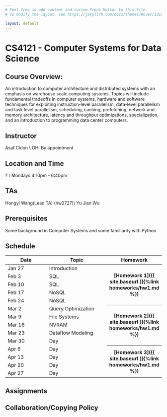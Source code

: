 ```yaml
---
# Feel free to add content and custom Front Matter to this file.
# To modify the layout, see https://jekyllrb.com/docs/themes/#overriding-theme-defaults

layout: default
---
```


# CS4121 - Computer Systems for Data Science

## Course Overview:
An introduction to computer architecture and distributed systems with an emphasis on warehouse scale computing systems. Topics will include fundamental tradeoffs in computer systems, hardware and software techniques for exploiting instruction-level parallelism, data-level parallelism and task level parallelism, scheduling, caching, prefetching, network and memory architecture, latency and throughput optimizations, specialization, and an introduction to programming data center computers. 

## Instructor
Asaf Cidon \\
OH: By appointment

## Location and Time
? \\
Mondays 4:10pm - 6:40pm

## TAs
Hongyi Wang(Lead TA) (hw2727)\\
Yu Jian Wu

## Prerequisites
Some background in Computer Systems and some familiarity with Python


## Schedule


<table>
<colgroup>
<col width="33%" />
<col width="45%" />
<col width="22%" />
</colgroup>
<thead>
<tr class="header">
<th>Date</th>
<th>Topic</th>
<th>Homework</th>
</tr>
</thead>
<tbody>
<tr>
<td markdown="span">Jan 27</td>
<td markdown="span">Introduction</td>
<th rowspan="5" markdown="1">[Homework 1]({{ site.baseurl }}{%link homeworks/hw1.md %})</th>
</tr>
<tr>
<td markdown="span">Feb 3</td>
<td markdown="span">SQL </td>
</tr>
<tr>
<td markdown="span">Feb 10</td>
<td markdown="span">SQL </td>
</tr>
<tr>
<td markdown="span">Feb 17</td>
<td markdown="span">NoSQL </td>
</tr>
<tr>
<td markdown="span">Feb 24</td>
<td markdown="span">NoSQL </td>
</tr>
<tr>
<td markdown="span">Mar 2</td>
<td markdown="span">Query Optimization </td>
<th rowspan="5" markdown="1">[Homework 2]({{ site.baseurl }}{%link homeworks/hw1.md %})</th>
</tr>
<tr>
<td markdown="span">Mar 9</td>
<td markdown="span">File Systems</td>
</tr>
<tr>
<td markdown="span">Mar 16</td>
<td markdown="span">NVRAM </td>
</tr>
<tr>
<td markdown="span">Mar 23</td>
<td markdown="span">Dataflow Modeling</td>
</tr>
<tr>
<td markdown="span">Mar 30</td>
<td markdown="span">Day </td>
</tr>
<tr>
<td markdown="span">Apr 6</td>
<td markdown="span">Day </td>
<th rowspan="5" markdown="1">[Homework 3]({{ site.baseurl }}{%link homeworks/hw1.md %})</th>
</tr>
<tr>
<td markdown="span">Apr 13</td>
<td markdown="span">Day </td>
</tr>
<tr>
<td markdown="span">Apr 20</td>
<td markdown="span">Day </td>
</tr>
<tr>
<td markdown="span">Apr 27</td>
<td markdown="span">Day </td>
</tr>
</tbody>
</table>

## Assignments

## Collaboration/Copying Policy
